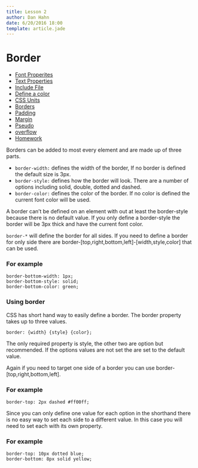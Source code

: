 ```yaml
---
title: Lesson 2
author: Dan Hahn
date: 6/20/2016 18:00
template: article.jade
---
```


# Border

* [Font Properites]()
* [Text Properties](text.html)
* [Include File](include.html)
* [Define a color](color.html)
* [CSS Units](sizes.html)
* [Borders](borders.html)
* [Padding](padding.html)
* [Margin](margin.html)
* [Pseudo](pseudo.html)
* [overflow](overflow.html)
* [Homework](homework.html)

Borders can be added to most every element and are made up of three parts.

* `border-width:` defines the width of the border, If no border is defined the default size is 3px.
* `border-style:` defines how the border will look.  There are a number of options including solid, double, dotted and dashed.
* `border-color:` defines the color of the border.  If no color is defined the current font color will be used.

A border can’t be defined on an element with out at least the border-style because there is no default value.  If you only define a border-style the border will be 3px thick and have the current font color.

`border-*` will define the border for all sides.  If you need to define a border for only side there are border-[top,right,bottom,left]-[width,style,color] that can be used.
### For example

    border-bottom-width: 1px;
    border-bottom-style: solid;
    border-bottom-color: green;

### Using border
CSS has short hand way to easily define a border.  The border property takes up to three values.

    border: {width} {style} {color};

The only required property is style, the other two are option but recommended.  If the options values are not set the are set to the default value.

Again if you need to target one side of a border you can use border-[top,right,bottom,left].
### For example

    border-top: 2px dashed #ff00ff;

Since you can only define one value for each option in the shorthand there is no easy way to set each side to a different value.  In this case you will need to set each with its own property.

### For example

    border-top: 10px dotted blue;
    border-bottom: 8px solid yellow;
